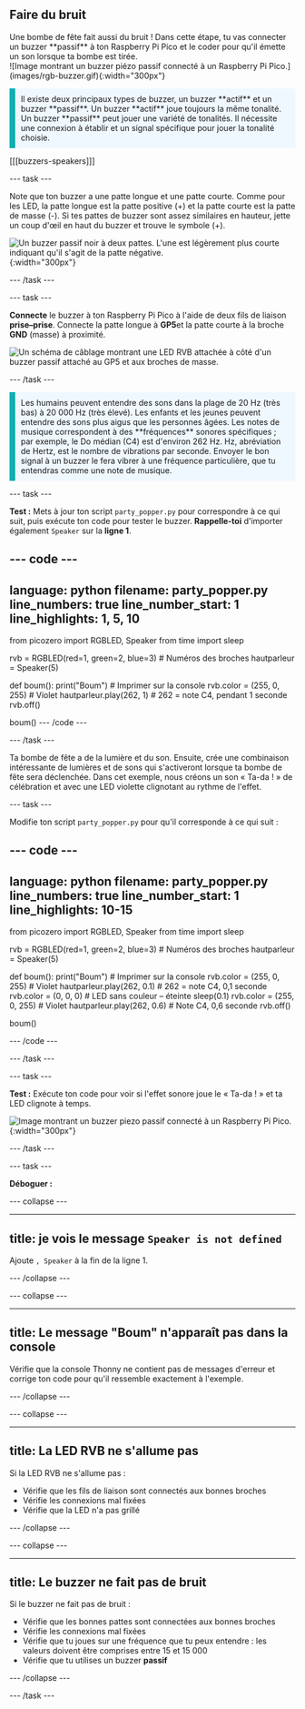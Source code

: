 ## Faire du bruit

<div style="display: flex; flex-wrap: wrap">
<div style="flex-basis: 200px; flex-grow: 1; margin-right: 15px;">
Une bombe de fête fait aussi du bruit ! Dans cette étape, tu vas connecter un buzzer **passif** à ton Raspberry Pi Pico et le coder pour qu'il émette un son lorsque ta bombe est tirée. 
</div>
<div>
![Image montrant un buzzer piézo passif connecté à un Raspberry Pi Pico.](images/rgb-buzzer.gif){:width="300px"}
</div>
</div>

<p style='border-left: solid; border-width:10px; border-color: #0faeb0; background-color: aliceblue; padding: 10px;'>
Il existe deux principaux types de buzzer, un buzzer **actif** et un buzzer **passif**. Un buzzer **actif** joue toujours la même tonalité. Un buzzer **passif** peut jouer une variété de tonalités. Il nécessite une connexion à établir et un signal spécifique pour jouer la tonalité choisie. 
</p>

[[[buzzers-speakers]]]

--- task ---

Note que ton buzzer a une patte longue et une patte courte. Comme pour les LED, la patte longue est la patte positive (+) et la patte courte est la patte de masse (-). Si tes pattes de buzzer sont assez similaires en hauteur, jette un coup d'œil en haut du buzzer et trouve le symbole (+).

![Un buzzer passif noir à deux pattes. L'une est légèrement plus courte indiquant qu'il s'agit de la patte négative.](images/buzzer.png){:width="300px"}

--- /task ---

--- task ---

**Connecte** le buzzer à ton Raspberry Pi Pico à l'aide de deux fils de liaison **prise–prise**. Connecte la patte longue à **GP5**et la patte courte à la broche **GND** (masse) à proximité.

![Un schéma de câblage montrant une LED RVB attachée à côté d'un buzzer passif attaché au GP5 et aux broches de masse.](images/rgb-led-buzzer-diagram.png)

--- /task ---

<p style='border-left: solid; border-width:10px; border-color: #0faeb0; background-color: aliceblue; padding: 10px;'>
Les humains peuvent entendre des sons dans la plage de 20 Hz (très bas) à 20 000 Hz (très élevé). Les enfants et les jeunes peuvent entendre des sons plus aigus que les personnes âgées. Les notes de musique correspondent à des **fréquences** sonores spécifiques ; par exemple, le Do médian (C4) est d'environ 262 Hz. Hz, abréviation de Hertz, est le nombre de vibrations par seconde. Envoyer le bon signal à un buzzer le fera vibrer à une fréquence particulière, que tu entendras comme une note de musique. </p>

--- task ---

**Test :** Mets à jour ton script `party_popper.py` pour correspondre à ce qui suit, puis exécute ton code pour tester le buzzer. **Rappelle-toi** d'importer également `Speaker` sur la **ligne 1**.

--- code ---
---
language: python
filename: party_popper.py
line_numbers: true
line_number_start: 1
line_highlights: 1, 5, 10
---
from picozero import RGBLED, Speaker
from time import sleep

rvb = RGBLED(red=1, green=2, blue=3) # Numéros des broches 
hautparleur = Speaker(5)

def boum():
    print("Boum") # Imprimer sur la console
    rvb.color = (255, 0, 255) # Violet
    hautparleur.play(262, 1) # 262 = note C4, pendant 1 seconde
    rvb.off()

boum()
--- /code ---

--- /task ---

Ta bombe de fête a de la lumière et du son. Ensuite, crée une combinaison intéressante de lumières et de sons qui s'activeront lorsque ta bombe de fête sera déclenchée. Dans cet exemple, nous créons un son « Ta-da ! » de célébration et avec une LED violette clignotant au rythme de l'effet.

--- task ---

Modifie ton script `party_popper.py` pour qu'il corresponde à ce qui suit :

--- code ---
---
language: python
filename: party_popper.py
line_numbers: true
line_number_start: 1
line_highlights:  10-15
---
from picozero import RGBLED, Speaker
from time import sleep

rvb = RGBLED(red=1, green=2, blue=3) # Numéros des broches
hautparleur = Speaker(5)

def boum():
    print("Boum") # Imprimer sur la console
    rvb.color = (255, 0, 255) # Violet
    hautparleur.play(262, 0.1) # 262 = note C4, 0,1 seconde
    rvb.color = (0, 0, 0) # LED sans couleur – éteinte
    sleep(0.1)
    rvb.color = (255, 0, 255) # Violet
    hautparleur.play(262, 0.6) # Note C4, 0,6 seconde
    rvb.off()

boum()

--- /code ---

--- /task ---

--- task ---

**Test :** Exécute ton code pour voir si l'effet sonore joue le « Ta-da ! » et ta LED clignote à temps.

![Image montrant un buzzer piezo passif connecté à un Raspberry Pi Pico.](images/rgb-buzzer.gif){:width="300px"}

--- /task ---

--- task ---

**Déboguer :**

--- collapse ---

---
title: je vois le message `Speaker is not defined`
---

Ajoute `, Speaker` à la fin de la ligne 1.

--- /collapse ---

--- collapse ---

---
title: Le message "Boum" n'apparaît pas dans la console
---

Vérifie que la console Thonny ne contient pas de messages d'erreur et corrige ton code pour qu'il ressemble exactement à l'exemple.

--- /collapse ---

--- collapse ---

---
title: La LED RVB ne s'allume pas
---

Si la LED RVB ne s'allume pas :
+ Vérifie que les fils de liaison sont connectés aux bonnes broches
+ Vérifie les connexions mal fixées
+ Vérifie que la LED n'a pas grillé

--- /collapse ---

--- collapse ---

---
title: Le buzzer ne fait pas de bruit
---

Si le buzzer ne fait pas de bruit :
+ Vérifie que les bonnes pattes sont connectées aux bonnes broches
+ Vérifie les connexions mal fixées
+ Vérifie que tu joues sur une fréquence que tu peux entendre : les valeurs doivent être comprises entre 15 et 15 000
+ Vérifie que tu utilises un buzzer **passif**

--- /collapse ---

--- /task ---
